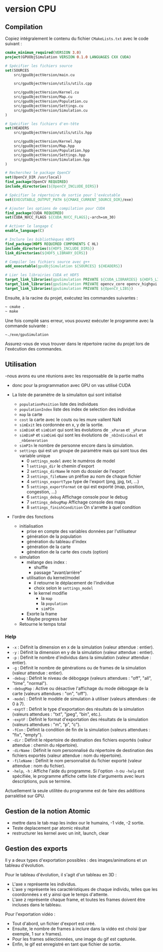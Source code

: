 # version CPU

## Compilation

Copiez intégralement le contenu du fichier `CMakeLists.txt` avec le code suivant :

```cmake
cmake_minimum_required(VERSION 3.0)
project(GPUObjSimulation VERSION 0.1.0 LANGUAGES CXX CUDA)

# Spécifier les fichiers source
set(SOURCES
    src/gpuObjectVersion/main.cu

    src/gpuObjectVersion/utils/utils.cpp

    src/gpuObjectVersion/Kernel.cu
    src/gpuObjectVersion/Map.cu
    src/gpuObjectVersion/Population.cu
    src/gpuObjectVersion/Settings.cu
    src/gpuObjectVersion/Simulation.cu
)

# Spécifier les fichiers d'en-tête
set(HEADERS
    src/gpuObjectVersion/utils/utils.hpp

    src/gpuObjectVersion/Kernel.hpp
    src/gpuObjectVersion/Map.hpp
    src/gpuObjectVersion/Population.hpp
    src/gpuObjectVersion/Settings.hpp
    src/gpuObjectVersion/Simulation.hpp
)

# Recherchez le package OpenCV
set(OpenCV_DIR /usr/local)
find_package(OpenCV REQUIRED)
include_directories(${OpenCV_INCLUDE_DIRS})

# Spécifier le répertoire de sortie pour l'exécutable
set(EXECUTABLE_OUTPUT_PATH ${CMAKE_CURRENT_SOURCE_DIR}/exe)

# Ajouter les options de compilation pour CUDA
find_package(CUDA REQUIRED)
set(CUDA_NVCC_FLAGS ${CUDA_NVCC_FLAGS};-arch=sm_30)

# Activer le langage C
enable_language(C)

# Inclure les bibliothèques HDF5
find_package(HDF5 REQUIRED COMPONENTS C HL)
include_directories(${HDF5_INCLUDE_DIRS})
link_directories(${HDF5_LIBRARY_DIRS})

# Compiler les fichiers source avec g++
add_executable(gpuObjSimulation ${SOURCES} ${HEADERS})

# Lier les librairies CUDA et HDF5
target_link_libraries(gpuSimulation PRIVATE ${CUDA_LIBRARIES} ${HDF5_LIBRARIES})
target_link_libraries(gpuSimulation PRIVATE opencv_core opencv_highgui opencv_imgproc)
target_link_libraries(gpuSimulation PRIVATE ${OpenCV_LIBS})
```

Ensuite, à la racine du projet, exécutez les commandes suivantes :

```bash
~ cmake .
~ make
```

Une fois compilé sans erreur, vous pouvez exécuter le programme avec la commande suivante :

```bash
~./exe/gpuSimulation
```

Assurez-vous de vous trouver dans le répertoire racine du projet lors de l'exécution des commandes.

## Utilisation

-nous avons eu une réunions avec les responsable de la partie maths

- donc pour la programmation avec GPU on vas utilisé CUDA
- La liste de paramètre de la simulaiton qui sont initialisé
  - `populationPosition` liste des individues
  - `populationIndex` liste des index de selection des individue
  - `map` la carte
  - `cost` la carte avec le couts ou les mure vallent NaN
  - `simExit` les cordonnée en x, y de la sortie.
  - `simDimX` et `simDimY` qui sont les évolutions de `_xParam` et `_yParam`
  - `simDimP` et `simDimG` qui sont les évolutions de `_nbIndividual` et `_nbGeneration`
  - `simPIn` le nombre de personne encore dans la simulation.
  - `settings` qui est un groupe de paramètre mais qui sont tous des variable unique
    - 0 `settings_model` avec le numéros de model
    - 1 `settings_dir` le chemin d'export
    - 2 `settings_dirName` le nom du dossier de l'export
    - 3 `settings_fileName` un préfixe au nom de chaque fichier
    - 4 `settings_exportType` type de l'export (png, jpg, txt, ...)
    - 5 `settings_exportFormat` ce qui est exporté (map, position, congestion, ...)
    - 6 `settings_debug` Affichage console pour le debug
    - 7 `settings_debugMap` Affichage console des maps
    - 8 `settings_finishCondition` On s'arrette à quel condition

- l'ordre des fonctions
  - initialisation
    - prise en compte des variables données par l'utilisateur
    - génération de la population
    - génération du tableau d'index
    - génération de la carte
    - génération de la carte des couts (option)
  - simulation
    - mélange des index :
      - shuffle
      - passage "avant/arrière"
    - utilisation du kernel/model
      - il retourne le déplacement de l'individue
      - choix selon le `settings_model`
      - le kernel modifie
        - la ``map``
        - la ``population``
        - ``simPIn``
    - Exorte la frame
    - Maybe progress bar
  - Retourne le temps total

### Help

- `-x` : Définit la dimension en x de la simulation (valeur attendue : entier).
- `-y` : Définit la dimension en y de la simulation (valeur attendue : entier).
- `-p` : Définit le nombre d'individus dans la simulation (valeur attendue : entier).
- `-g` : Définit le nombre de générations ou de frames de la simulation (valeur attendue : entier).
- `-debug` : Définit le niveau de débogage (valeurs attendues : "off", "all", "time", "normal").
- `-debugMap` : Active ou désactive l'affichage du mode débogage de la carte (valeurs attendues : "on", "off").
- `-model` : Définit le modèle de simulation à utiliser (valeurs attendues : de 0 à 7).
- `-exptT` : Définit le type d'exportation des résultats de la simulation (valeurs attendues : "txt", "jpeg", "bin", etc.).
- `-exptF` : Définit le format d'exportation des résultats de la simulation (valeurs attendues : "m", "p", "c").
- `-fCon` : Définit la condition de fin de la simulation (valeurs attendues : "fix", "empty").
- `-dir` : Définit le répertoire de destination des fichiers exportés (valeur attendue : chemin du répertoire).
- `-dirName` : Définit le nom personnalisé du répertoire de destination des fichiers exportés (valeur attendue : nom du répertoire).
- `-fileName` : Définit le nom personnalisé du fichier exporté (valeur attendue : nom du fichier).
- `-help`, `-h` : Affiche l'aide du programme.
Si l'option `-h` ou `-help` est spécifiée, le programme affiche cette liste d'arguments avec leurs descriptions, puis se termine.

Actuellement la seule utilitée du programme est de faire des additions parralélisé sur GPU.

## Gestion de la notion Atomic

- mettre dans le tab map les index our le humains, -1 vide, -2 sortie.
- Teste deplacement par atomic résultat
- restructurer les kernel avec un init, launch, clear

## Gestion des exports

Il y a deux types d'exportation possibles : des images/animations et un tableau d'évolution.

Pour le tableau d'évolution, il s'agit d'un tableau en 3D :

- L'axe x représente les individus.
- L'axe y représente les caractéristiques de chaque individu, telles que les coordonnées x et y ainsi que le temps d'attente.
- L'axe z représente chaque frame, et toutes les frames doivent être incluses dans le tableau.

Pour l'exportation vidéo :

- Tout d'abord, un fichier d'export est créé.
- Ensuite, le nombre de frames à inclure dans la vidéo est choisi (par exemple, 1 sur x frames).
- Pour les frames sélectionnées, une image du gif est capturée.
- Enfin, le gif est enregistré en tant que fichier de sortie.
